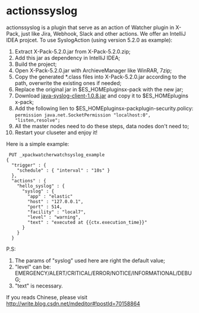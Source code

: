 # actionssyslog
actionssyslog is a plugin that serve as an action of Watcher plugin in X-Pack, just like Jira, Webhook, Slack and other actions.
We offer an IntelliJ IDEA projcet. To use SyslogAction (using version 5.2.0 as example):
 1. Extract X-Pack-5.2.0.jar from X-Pack-5.2.0.zip;
 2. Add this jar as dependency in IntelliJ IDEA;
 3. Build the project;
 4. Open X-Pack-5.2.0.jar with ArchieveManager like WinRAR, 7zip;
 5. Copy the generated *.class files into X-Pack-5.2.0.jar according to the path, overwrite the existing ones if needed;
 6. Replace the original jar in $ES_HOMEpluginsx-pack with the new jar;
 7. Download [java-syslog-client-1.0.8.jar](http:maven.aliyun.comnexus#nexus-search;quick~java-syslog-client) and copy it to $ES_HOMEplugins x-pack;
 8. Add the following lien to $ES_HOMEpluginsx-packplugin-security.policy:
   `permission java.net.SocketPermission "localhost:0", "listen,resolve";`
 9. All the master nodes need to do these steps, data nodes don't need to;
 10. Restart your cluseter and enjoy it!
 
Here is a simple example:
```
 PUT _xpackwatcherwatchsyslog_example
{
  "trigger" : {
    "schedule" : { "interval" : "10s" } 
  },
  "actions" : {
    "hello_syslog" : {  
      "syslog" : {
        "app" : "elastic"
        "host" : "127.0.0.1",
        "port" : 514,
        "facility" : "local7",
        "level" : "warning",
        "text" : "executed at {{ctx.execution_time}}" 
      }
    }
  }
```

P.S:
 1. The params of "syslog" used here are right the default value;
 2. "level" can be: EMERGENCY/ALERT/CRITICAL/ERROR/NOTICE/INFORMATIONAL/DEBUG;
 3. "text" is necessary.
 
 If you reads Chinese, please visit http://write.blog.csdn.net/mdeditor#!postId=70158864
